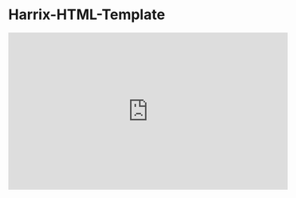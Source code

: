 # Harrix-HTML-Template

<iframe width="560" height="315" src="https://www.youtube.com/embed/L0qNPLsvmyM" frameborder="0" allowfullscreen></iframe>